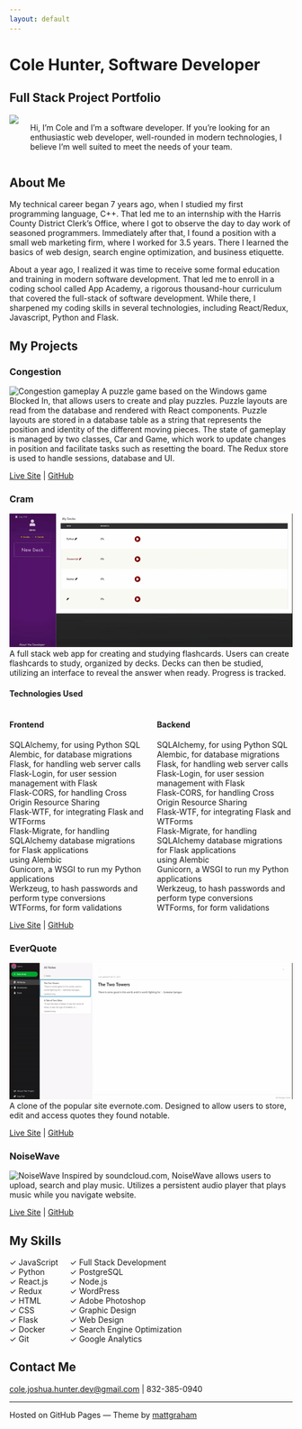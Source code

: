 ```yaml
---
layout: default
---
```


# Cole Hunter, Software Developer

## Full Stack Project Portfolio
<div class='columns'>
<img src='https://i.imgur.com/q68Ehnt.jpg'>
<p>
Hi, I’m Cole and I’m a software developer.
If you’re looking for an enthusiastic web developer, well-rounded in modern technologies, I believe I’m well suited to meet the needs of your team.
</p>
</div>



## About Me
My technical career began 7 years ago, when I studied my first programming language, C++. That led me to an internship with the Harris County District Clerk’s Office, where I got to observe the day to day work of seasoned programmers. Immediately after that, I found a position with a small web marketing firm, where I worked for 3.5 years. There I learned the basics of web design, search engine optimization, and business etiquette.

About a year ago, I realized it was time to receive some formal education and training in modern software development. That led me to enroll in a coding school called App Academy, a rigorous thousand-hour curriculum that covered the full-stack of software development. While there, I sharpened my coding skills in several technologies, including React/Redux, Javascript, Python and Flask.

## My Projects

### Congestion
![Congestion gameplay](/readme-resources/congestion-demo-1.gif)
A puzzle game based on the Windows game Blocked In, that allows users to create and play puzzles.
Puzzle layouts are read from the database and rendered with React components.
Puzzle layouts are stored in a database table as a string that represents the position and identity of the different moving pieces.
The state of gameplay is managed by two classes, Car and Game, which work to update changes in position and facilitate tasks such as resetting the board.
The Redux store is used to handle sessions, database and UI.

[Live Site](https://congestion-puzzle.herokuapp.com/) | [GitHub](https://github.com/chunter3311/congestion)

### Cram
![Cram](/readme-resources/cram-demo.gif)
A full stack web app for creating and studying flashcards. Users can create flashcards to study, organized by decks. Decks can then be studied, utilizing an interface to reveal the answer when ready. Progress is tracked.

#### Technologies Used
<div class='columns'>
    <div class='skills'>
        <h4>Frontend</h4>
        <div class='skill'>SQLAlchemy, for using Python SQL</div>
        <div class='skill'>Alembic, for database migrations</div>
        <div class='skill'>Flask, for handling web server calls</div>
        <div class='skill'>Flask-Login, for user session management with Flask</div>
        <div class='skill'>Flask-CORS, for handling Cross Origin Resource Sharing</div>
        <div class='skill'>Flask-WTF, for integrating Flask and WTForms</div>
        <div class='skill'>Flask-Migrate, for handling SQLAlchemy database migrations for Flask applications </div>using Alembic
        <div class='skill'>Gunicorn, a WSGI to run my Python applications</div>
        <div class='skill'>Werkzeug, to hash passwords and perform type conversions</div>
        <div class='skill'>WTForms, for form validations</div>
    </div>
    <div class='skills'>
        <h4>Backend</h4>
        <div class='skill'>SQLAlchemy, for using Python SQL</div>
        <div class='skill'>Alembic, for database migrations</div>
        <div class='skill'>Flask, for handling web server calls</div>
        <div class='skill'>Flask-Login, for user session management with Flask</div>
        <div class='skill'>Flask-CORS, for handling Cross Origin Resource Sharing</div>
        <div class='skill'>Flask-WTF, for integrating Flask and WTForms</div>
        <div class='skill'>Flask-Migrate, for handling SQLAlchemy database migrations for Flask applications </div>using Alembic
        <div class='skill'>Gunicorn, a WSGI to run my Python applications</div>
        <div class='skill'>Werkzeug, to hash passwords and perform type conversions</div>
        <div class='skill'>WTForms, for form validations</div>
    </div>
</div>



[Live Site](https://cram-flashcards.herokuapp.com/) | [GitHub](https://github.com/chunter3311/cram)

### EverQuote
![EverQuote](/readme-resources/everquote-demo.gif)
A clone of the popular site evernote.com. Designed to allow users to store, edit and access quotes they found notable.

[Live Site](https://everquote.herokuapp.com/) | [GitHub](https://github.com/djwilki/EverQuote)

### NoiseWave
![NoiseWave](/readme-resources/noisewave-demo.gif)
Inspired by soundcloud.com, NoiseWave allows users to upload, search and play music. Utilizes a persistent audio player that plays music while you navigate website.

[Live Site](https://noisewave.herokuapp.com/) | [GitHub](https://github.com/DaedalusG/NoiseWave)

## My Skills
<div class='columns'>
<div class='skills'>
<div class='skill'><span>✓</span> JavaScript</div>
<div class='skill'><span>✓</span> Python</div>
<div class='skill'><span>✓</span> React.js</div>
<div class='skill'><span>✓</span> Redux</div>
<div class='skill'><span>✓</span> HTML</div>
<div class='skill'><span>✓</span> CSS</div>
<div class='skill'><span>✓</span> Flask</div>
<div class='skill'><span>✓</span> Docker</div>
<div class='skill'><span>✓</span> Git</div>
</div>
<div class='skills'>
<div class='skill'><span>✓</span> Full Stack Development</div>
<div class='skill'><span>✓</span> PostgreSQL</div>
<div class='skill'><span>✓</span> Node.js</div>
<div class='skill'><span>✓</span> WordPress</div>
<div class='skill'><span>✓</span> Adobe Photoshop</div>
<div class='skill'><span>✓</span> Graphic Design</div>
<div class='skill'><span>✓</span> Web Design</div>
<div class='skill'><span>✓</span> Search Engine Optimization</div>
<div class='skill'><span>✓</span> Google Analytics</div>
</div>
</div>



## Contact Me
cole.joshua.hunter.dev@gmail.com | 832-385-0940

* * *
Hosted on GitHub Pages — Theme by [mattgraham](https://twitter.com/michigangraham)